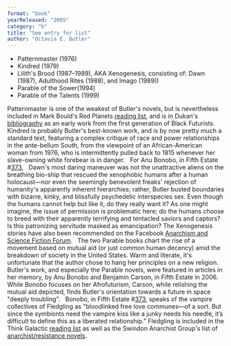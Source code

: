 ```yaml
---
format: "book"
yearReleased: "2005"
category: "b"
title: "See entry for list"
author: "Octavia E. Butler"
---
```


* Patternmaster (1976)
* Kindred (1979)
* Lilith's Brood (1987–1989), AKA Xenogenesis, consisting of: Dawn (1987), Adulthood Rites (1988), and Imago (1989))
* Parable of the Sower(1994)
* Parable of the Talents (1999)

Patternmaster is one of the weakest of Butler's  novels, but is nevertheless included in Mark Bould's Red Planets  <a href="biblio.htm#Red Planets">reading list</a>, and is in Dukan's <a href="http://invisibleuniversedoc.com/wp-content/uploads/2016/01/IU_BSF_lit_2015_3000.jpg"> bibliography</a> as an early work from the first generation of Black Futurists.
 
Kindred is probably Butler's best-known work, and  is by now pretty much a standard text, featuring a complex critique of race and  power relationships in the ante-bellum South, from the viewpoint of an  African-American woman from 1976, who is intermittently pulled back to 1815  whenever her slave-owning white forebear is in danger.
 
For Anu Bonobo, in Fifth Estate #<a href="http://www.fifthestate.org/archive/373-fall-2006/octavia-estelle-butler/">373</a>,
 
Dawn's most daring maneuver was not the  unattractive aliens on the breathing bio-ship that rescued the xenophobic humans  after a human holocaust—nor even the seemingly benevolent freaks' rejection of  humanity's apparently inherent hierarchies; rather, Butler busted boundaries  with bizarre, kinky, and blissfully psychedelic interspecies sex. Even though  the humans cannot help but like it, do they really want it? As one might  imagine, the issue of permission is problematic here; do the humans choose to  breed with their apparently terrifying and tentacled saviors and captors? Is  this patronizing servitude masked as emancipation?
The Xenogenesis stories have also been  recommended on the Facebook <a href="https://www.facebook.com/groups/anarchismandsciencefiction/search/?query=butler"> Anarchism and Science Fiction Forum</a>.
 
The two Parable books chart the  rise of a movement based on mutual aid (or just common human decency) amid the  breakdown of society in the United  States. Warm and literate, it's unfortunate that the author chose to hang her  principles on a new religion.
 
Butler's work, and especially the Parable novels, were featured in articles in her memory, by Anu Bonobo and Benjamin  Carson, in Fifth Estate in 2006. While Bonobo focuses on her Afrofuturism,  Carson, while relishing the mutual aid depicted, finds Butler's orientation  towards a future in space "deeply troubling".
 
Bonobo, in Fifth Estate #<a href="http://www.fifthestate.org/archive/373-fall-2006/octavia-estelle-butler/">373</a>,  speaks of the vampire collectives of Fledgling as "bloodlinked free love  communes—of a sort. But since the symbionts need the vampire kiss like a junky  needs his needle, it’s difficult to define this as a liberated relationship."  Fledgling is included in the Think Galactic <a href="http://thinkgalactic.org/reading-lists/by-author/">reading list</a> as  well as the Swindon Anarchist Group's list of <a href="https://swindonanarchistgroup.wordpress.com/2009/01/08/anarchistresistance-novels/"> anarchist/resistance novels</a>.
 
